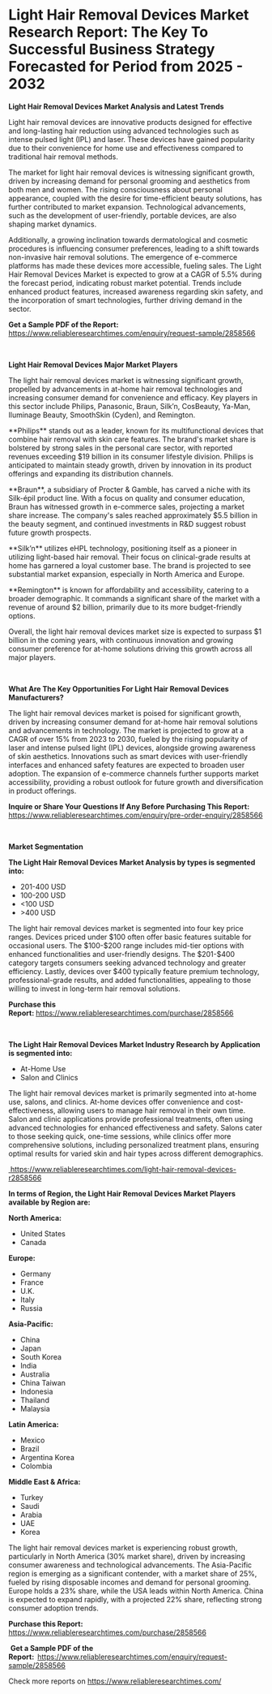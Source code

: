 <p><h1>Light Hair Removal Devices Market Research Report: The Key To Successful Business Strategy Forecasted for Period from 2025 - 2032</h1></p><p><strong>Light Hair Removal Devices Market Analysis and Latest Trends</strong></p>
<p><p>Light hair removal devices are innovative products designed for effective and long-lasting hair reduction using advanced technologies such as intense pulsed light (IPL) and laser. These devices have gained popularity due to their convenience for home use and effectiveness compared to traditional hair removal methods.</p><p>The market for light hair removal devices is witnessing significant growth, driven by increasing demand for personal grooming and aesthetics from both men and women. The rising consciousness about personal appearance, coupled with the desire for time-efficient beauty solutions, has further contributed to market expansion. Technological advancements, such as the development of user-friendly, portable devices, are also shaping market dynamics.</p><p>Additionally, a growing inclination towards dermatological and cosmetic procedures is influencing consumer preferences, leading to a shift towards non-invasive hair removal solutions. The emergence of e-commerce platforms has made these devices more accessible, fueling sales. The Light Hair Removal Devices Market is expected to grow at a CAGR of 5.5% during the forecast period, indicating robust market potential. Trends include enhanced product features, increased awareness regarding skin safety, and the incorporation of smart technologies, further driving demand in the sector.</p></p>
<p><strong>Get a Sample PDF of the Report:&nbsp;</strong> <a href="https://www.reliableresearchtimes.com/enquiry/request-sample/2858566?utm_campaign=3297&utm_medium=2&utm_source=Github&utm_content=ia&utm_term=12032025&utm_id=light-hair-removal-devices">https://www.reliableresearchtimes.com/enquiry/request-sample/2858566</a></p>
<p>&nbsp;</p>
<p><strong>Light Hair Removal Devices Major Market Players</strong></p>
<p><p>The light hair removal devices market is witnessing significant growth, propelled by advancements in at-home hair removal technologies and increasing consumer demand for convenience and efficacy. Key players in this sector include Philips, Panasonic, Braun, Silk’n, CosBeauty, Ya-Man, Iluminage Beauty, SmoothSkin (Cyden), and Remington.</p><p>**Philips** stands out as a leader, known for its multifunctional devices that combine hair removal with skin care features. The brand's market share is bolstered by strong sales in the personal care sector, with reported revenues exceeding $19 billion in its consumer lifestyle division. Philips is anticipated to maintain steady growth, driven by innovation in its product offerings and expanding its distribution channels.</p><p>**Braun**, a subsidiary of Procter & Gamble, has carved a niche with its Silk-épil product line. With a focus on quality and consumer education, Braun has witnessed growth in e-commerce sales, projecting a market share increase. The company's sales reached approximately $5.5 billion in the beauty segment, and continued investments in R&D suggest robust future growth prospects.</p><p>**Silk’n** utilizes eHPL technology, positioning itself as a pioneer in utilizing light-based hair removal. Their focus on clinical-grade results at home has garnered a loyal customer base. The brand is projected to see substantial market expansion, especially in North America and Europe.</p><p>**Remington** is known for affordability and accessibility, catering to a broader demographic. It commands a significant share of the market with a revenue of around $2 billion, primarily due to its more budget-friendly options.</p><p>Overall, the light hair removal devices market size is expected to surpass $1 billion in the coming years, with continuous innovation and growing consumer preference for at-home solutions driving this growth across all major players.</p></p>
<p>&nbsp;</p>
<p><strong>What Are The Key Opportunities For Light Hair Removal Devices Manufacturers?</strong></p>
<p><p>The light hair removal devices market is poised for significant growth, driven by increasing consumer demand for at-home hair removal solutions and advancements in technology. The market is projected to grow at a CAGR of over 15% from 2023 to 2030, fueled by the rising popularity of laser and intense pulsed light (IPL) devices, alongside growing awareness of skin aesthetics. Innovations such as smart devices with user-friendly interfaces and enhanced safety features are expected to broaden user adoption. The expansion of e-commerce channels further supports market accessibility, providing a robust outlook for future growth and diversification in product offerings.</p></p>
<p><strong>Inquire or Share Your Questions If Any Before Purchasing This Report:</strong> <a href="https://www.reliableresearchtimes.com/enquiry/pre-order-enquiry/2858566?utm_campaign=3297&utm_medium=2&utm_source=Github&utm_content=ia&utm_term=12032025&utm_id=light-hair-removal-devices">https://www.reliableresearchtimes.com/enquiry/pre-order-enquiry/2858566</a></p>
<p>&nbsp;</p>
<p><strong>Market Segmentation</strong></p>
<p><strong>The Light Hair Removal Devices Market Analysis by types is segmented into:</strong></p>
<p><ul><li>201-400 USD</li><li>100-200 USD</li><li><100 USD</li><li>>400 USD</li></ul></p>
<p><p>The light hair removal devices market is segmented into four key price ranges. Devices priced under $100 often offer basic features suitable for occasional users. The $100-$200 range includes mid-tier options with enhanced functionalities and user-friendly designs. The $201-$400 category targets consumers seeking advanced technology and greater efficiency. Lastly, devices over $400 typically feature premium technology, professional-grade results, and added functionalities, appealing to those willing to invest in long-term hair removal solutions.</p></p>
<p><strong>Purchase this Report:&nbsp;</strong><a href="https://www.reliableresearchtimes.com/purchase/2858566?utm_campaign=3297&utm_medium=2&utm_source=Github&utm_content=ia&utm_term=12032025&utm_id=light-hair-removal-devices">https://www.reliableresearchtimes.com/purchase/2858566</a></p>
<p>&nbsp;</p>
<p><strong>The Light Hair Removal Devices Market Industry Research by Application is segmented into:</strong></p>
<p><ul><li>At-Home Use</li><li>Salon and Clinics</li></ul></p>
<p><p>The light hair removal devices market is primarily segmented into at-home use, salons, and clinics. At-home devices offer convenience and cost-effectiveness, allowing users to manage hair removal in their own time. Salon and clinic applications provide professional treatments, often using advanced technologies for enhanced effectiveness and safety. Salons cater to those seeking quick, one-time sessions, while clinics offer more comprehensive solutions, including personalized treatment plans, ensuring optimal results for varied skin and hair types across different demographics.</p></p>
<p><a href="https://www.reliableresearchtimes.com/light-hair-removal-devices-r2858566?utm_campaign=3297&utm_medium=2&utm_source=Github&utm_content=ia&utm_term=12032025&utm_id=light-hair-removal-devices">&nbsp;https://www.reliableresearchtimes.com/light-hair-removal-devices-r2858566</a></p>
<p><strong>In terms of Region, the Light Hair Removal Devices Market Players available by Region are:</strong></p>
<p>
    <p> <strong> North America: </strong>
        <ul>
            <li>United States</li>
            <li>Canada</li>
        </ul>
        </p> 
    <p> <strong> Europe: </strong>
        <ul>
            <li>Germany</li>
            <li>France</li>
            <li>U.K.</li>
            <li>Italy</li>
            <li>Russia</li>
        </ul>
        </p> 
    <p> <strong> Asia-Pacific: </strong>
        <ul>
            <li>China</li>
            <li>Japan</li>
            <li>South Korea</li>
            <li>India</li>
            <li>Australia</li>
            <li>China Taiwan</li>
            <li>Indonesia</li>
            <li>Thailand</li>
            <li>Malaysia</li>
        </ul>
        </p> 
    <p> <strong> Latin America: </strong>
        <ul>
            <li>Mexico</li>
            <li>Brazil</li>
            <li>Argentina Korea</li>
            <li>Colombia</li>
        </ul>
        </p> 
    <p> <strong> Middle East & Africa: </strong>
        <ul>
            <li>Turkey</li>
            <li>Saudi</li>
            <li>Arabia</li>
            <li>UAE</li>
            <li>Korea</li>
        </ul>
    </p>
    </p>
<p><p>The light hair removal devices market is experiencing robust growth, particularly in North America (30% market share), driven by increasing consumer awareness and technological advancements. The Asia-Pacific region is emerging as a significant contender, with a market share of 25%, fueled by rising disposable incomes and demand for personal grooming. Europe holds a 23% share, while the USA leads within North America. China is expected to expand rapidly, with a projected 22% share, reflecting strong consumer adoption trends.</p></p>
<p><strong>Purchase this Report: </strong><a href="https://www.reliableresearchtimes.com/purchase/2858566?utm_campaign=3297&utm_medium=2&utm_source=Github&utm_content=ia&utm_term=12032025&utm_id=light-hair-removal-devices">https://www.reliableresearchtimes.com/purchase/2858566</a></p>
<p>&nbsp;<strong>Get a Sample PDF of the Report:&nbsp;&nbsp;</strong><a href="https://www.reliableresearchtimes.com/enquiry/request-sample/2858566?utm_campaign=3297&utm_medium=2&utm_source=Github&utm_content=ia&utm_term=12032025&utm_id=light-hair-removal-devices">https://www.reliableresearchtimes.com/enquiry/request-sample/2858566</a></p>
<p><strong></strong></p>
<p>Check more reports on <a href="https://www.reliableresearchtimes.com/?utm_campaign=3297&utm_medium=2&utm_source=Github&utm_content=ia&utm_term=12032025&utm_id=light-hair-removal-devices">https://www.reliableresearchtimes.com/</a></p>